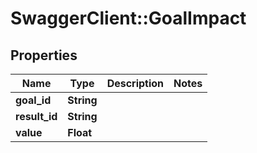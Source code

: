 # SwaggerClient::GoalImpact

## Properties
Name | Type | Description | Notes
------------ | ------------- | ------------- | -------------
**goal_id** | **String** |  | 
**result_id** | **String** |  | 
**value** | **Float** |  | 


